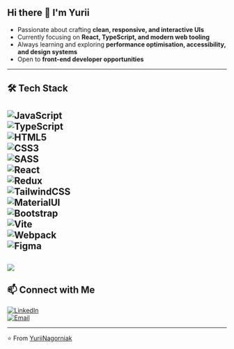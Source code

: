 ## Hi there 👋 I'm Yurii

- Passionate about crafting **clean, responsive, and interactive UIs**  
- Currently focusing on **React, TypeScript, and modern web tooling**  
- Always learning and exploring **performance optimisation, accessibility, and design systems**  
- Open to **front-end developer opportunities**  
---
## 🛠 Tech Stack  
![JavaScript](https://img.shields.io/badge/-JavaScript-F7DF1E?style=flat&logo=javascript&logoColor=000)  
![TypeScript](https://img.shields.io/badge/-TypeScript-3178C6?style=flat&logo=typescript&logoColor=fff)  
![HTML5](https://img.shields.io/badge/-HTML5-E34F26?style=flat&logo=html5&logoColor=fff)  
![CSS3](https://img.shields.io/badge/-CSS3-1572B6?style=flat&logo=css3&logoColor=fff)  
![SASS](https://img.shields.io/badge/-SASS-CC6699?style=flat&logo=sass&logoColor=fff)   
![React](https://img.shields.io/badge/-React-61DAFB?style=flat&logo=react&logoColor=000)  
![Redux](https://img.shields.io/badge/-Redux-764ABC?style=flat&logo=redux&logoColor=fff)  
![TailwindCSS](https://img.shields.io/badge/-TailwindCSS-06B6D4?style=flat&logo=tailwindcss&logoColor=fff)  
![MaterialUI](https://img.shields.io/badge/-MUI-007FFF?style=flat&logo=mui&logoColor=fff)  
![Bootstrap](https://img.shields.io/badge/-Bootstrap-7952B3?style=flat&logo=bootstrap&logoColor=fff)  
![Vite](https://img.shields.io/badge/-Vite-646CFF?style=flat&logo=vite&logoColor=fff)  
![Webpack](https://img.shields.io/badge/-Webpack-8DD6F9?style=flat&logo=webpack&logoColor=000)  
![Figma](https://img.shields.io/badge/-Figma-F24E1E?style=flat&logo=figma&logoColor=fff)  
---
![](https://github-readme-stats.vercel.app/api?username=yuriinagorniak&theme=radical&hide_border=false&include_all_commits=true&count_private=true)<br/>
---

## 📫 Connect with Me  
[![LinkedIn](https://img.shields.io/badge/-LinkedIn-0A66C2?style=flat&logo=linkedin&logoColor=fff)](https://linkedin.com/in/yuriinagorniak)  
[![Email](https://img.shields.io/badge/-Email-D14836?style=flat&logo=gmail&logoColor=fff)](mailto:yurii.nagorniak@gmail.com)  

---
⭐️ From [YuriiNagorniak](https://github.com/YuriiNagorniak)
